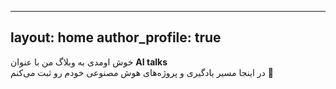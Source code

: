 
---
layout: home
author_profile: true
---

خوش اومدی به وبلاگ من با عنوان **AI talks**  
در اینجا مسیر یادگیری و پروژه‌های هوش مصنوعی خودم رو ثبت می‌کنم 🌱
